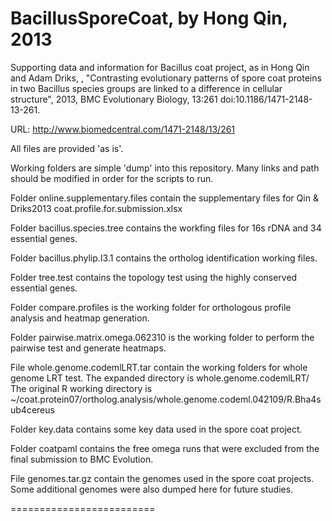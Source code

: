 BacillusSporeCoat, by Hong Qin, 2013
=================
Supporting data and information for Bacillus coat project, as in Hong Qin and Adam Driks, , "Contrasting evolutionary patterns of spore coat proteins in two Bacillus species groups are linked to a difference in cellular structure", 
2013, BMC Evolutionary Biology, 13:261  doi:10.1186/1471-2148-13-261. 

URL:  http://www.biomedcentral.com/1471-2148/13/261

All files are provided 'as is'. 

Working folders are simple 'dump' into this repository. Many links and path should be modified 
in order for the scripts to run. 

Folder online.supplementary.files contain the supplementary files for Qin & Driks2013
 coat.profile.for.submission.xlsx

Folder bacillus.species.tree  contains the workfing files for 16s rDNA and 34 essential genes. 

Folder bacillus.phylip.I3.1 contains the ortholog identification working files. 

Folder tree.test  contains the topology test using the highly conserved essential genes. 

Folder compare.profiles is the working folder for orthologous profile analysis and heatmap generation. 

Folder pairwise.matrix.omega.062310 is the working folder to perform the pairwise test and generate heatmaps. 

File whole.genome.codemlLRT.tar contain the working folders for whole genome LRT test. 
The expanded directory is whole.genome.codemlLRT/
The original R working directory is ~/coat.protein07/ortholog.analysis/whole.genome.codeml.042109/R.Bha4sub4cereus

Folder key.data contains some key data used in the spore coat project. 

Folder coatpaml contains the free omega runs that were excluded from the final submission to BMC Evolution. 

File genomes.tar.gz contain the genomes used in the spore coat projects. Some additional genomes were also dumped here for future studies. 


=========================


